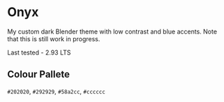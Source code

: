 # Onyx

My custom dark Blender theme with low contrast and blue accents. Note that this is still work in progress.

Last tested - 2.93 LTS

## Colour Pallete
`#202020`, `#292929`, `#58a2cc`, `#cccccc`
